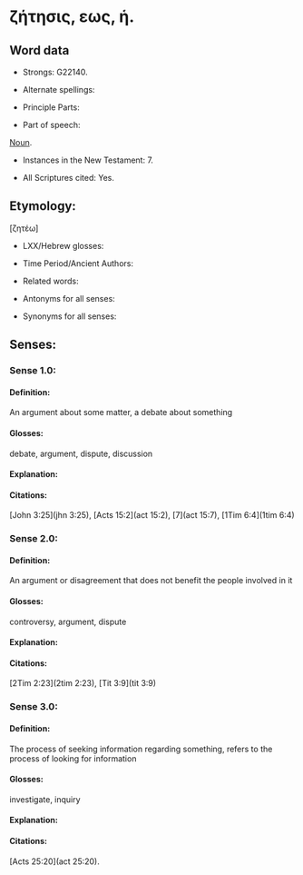 # ζήτησις, εως, ἡ.

<!-- Status: S3=Needs2ndReview -->
<!-- Lexica used for edits: BDAG, LN, BN, AS -->

## Word data

* Strongs: G22140.

* Alternate spellings:

* Principle Parts: 

* Part of speech: 

[Noun](http://ugg.readthedocs.io/en/latest/noun.html).

* Instances in the New Testament: 7.

* All Scriptures cited: Yes.

## Etymology: 

[ζητέω]

* LXX/Hebrew glosses: 

* Time Period/Ancient Authors: 

* Related words: 

* Antonyms for all senses:

* Synonyms for all senses: 

## Senses:

### Sense  1.0: 

#### Definition: 

An argument about some matter, a debate about something


#### Glosses: 

debate, argument, dispute, discussion

#### Explanation: 



#### Citations: 

[John 3:25](jhn 3:25), [Acts 15:2](act 15:2), [7](act 15:7), [1Tim 6:4](1tim 6:4)


### Sense  2.0: 

#### Definition: 

An argument or disagreement that does not benefit the people involved in it 

#### Glosses: 

controversy, argument, dispute

#### Explanation: 


#### Citations: 

[2Tim 2:23](2tim 2:23), [Tit 3:9](tit 3:9)

### Sense  3.0: 

#### Definition: 

The process of seeking information regarding something, refers to the process of looking for information

#### Glosses: 

investigate, inquiry

#### Explanation: 


#### Citations: 

[Acts 25:20](act 25:20).


